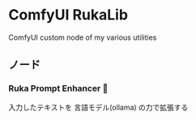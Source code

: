 # ComfyUI RukaLib

ComfyUI custom node of my various utilities

## ノード

### Ruka Prompt Enhancer 🌈

入力したテキストを 言語モデル(ollama) の力で拡張する